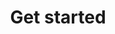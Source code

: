 ---
pcx_content_type: navigation
title: Get started
external_link: /learning-paths/load-balancing/
weight: 1
_build:
  publishResources: false
  render: never
---